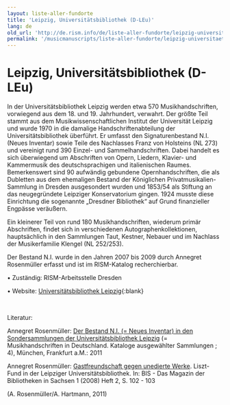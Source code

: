 ```yaml
---
layout: liste-aller-fundorte
title: 'Leipzig, Universitätsbibliothek (D-LEu)'
lang: de
old_url: 'http://de.rism.info/de/liste-aller-fundorte/leipzig-universitaetsbibliothek.html'
permalink: '/musicmanuscripts/liste-aller-fundorte/leipzig-universitaetsbibliothek.html'
---
```



# Leipzig, Universitätsbibliothek (D-LEu)

In der Universitätsbibliothek Leipzig werden etwa 570 Musikhandschriften, vorwiegend aus dem 18. und 19. Jahrhundert, verwahrt. Der größte Teil stammt aus dem Musikwissenschaftlichen Institut der Universität Leipzig und wurde 1970 in die damalige Handschriftenabteilung der Universitätsbibliothek überführt. Er umfasst den Signaturenbestand N.I. (Neues Inventar) sowie Teile des Nachlasses Franz von Holsteins (NL 273) und vereinigt rund 390 Einzel- und Sammelhandschriften. Dabei handelt es sich überwiegend um Abschriften von Opern, Liedern, Klavier- und Kammermusik des deutschsprachigen und italienischen Raumes. Bemerkenswert sind 90 aufwändig gebundene Opernhandschriften, die als Dubletten aus dem ehemaligen Bestand der Königlichen Privatmusikalien-Sammlung in Dresden ausgesondert wurden und 1853/54 als Stiftung an das neugegründete Leipziger Konservatorium gingen. 1924 musste diese Einrichtung die sogenannte „Dresdner Bibliothek“ auf Grund finanzieller Engpässe veräußern.

Ein kleinerer Teil von rund 180 Musikhandschriften, wiederum primär Abschriften, findet sich in verschiedenen Autographenkollektionen, hauptsächlich in den Sammlungen Taut, Kestner, Nebauer und im Nachlass der Musikerfamilie Klengel (NL 252/253).

Der Bestand N.I. wurde in den Jahren 2007 bis 2009 durch Annegret Rosenmüller erfasst und ist im RISM-Katalog recherchierbar.

• Zuständig: RISM-Arbeitsstelle Dresden

• Website: [Universitätsbibliothek Leipzig](http://www.ub.uni-leipzig.de/ "Opens external link in new window"){:blank}

&nbsp;

Literatur:

Annegret Rosenmüller: [Der Bestand N.I. (= Neues Inventar) in den Sondersammlungen der Universitätsbibliothek Leipzig](http://nbn-resolving.de/urn:nbn:de:bsz:14-qucosa-69588 "Opens external link in new window") (= Musikhandschriften in Deutschland. Kataloge ausgewählter Sammlungen ; 4), München, Frankfurt a.M.: 2011

Annegret Rosenmüller: [Gastfreundschaft gegen unedierte Werke](http://nbn-resolving.de/urn:nbn:de:bsz:14-ds-1212061442152-20776 "Opens external link in new window"). Liszt-Fund in der Leipziger Universitätsbibliothek. In: BIS - Das Magazin der Bibliotheken in Sachsen 1 (2008) Heft 2, S. 102 - 103

(A. Rosenmüller/A. Hartmann, 2011)

